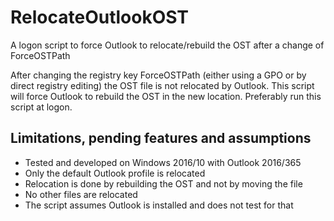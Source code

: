 # RelocateOutlookOST

A logon script to force Outlook to relocate/rebuild the OST after a change of ForceOSTPath

After changing the registry key ForceOSTPath (either using a GPO or by direct  registry editing) the OST file is not relocated by Outlook. This script will force Outlook to rebuild the OST in the new location. Preferably run this script at logon.

## Limitations, pending features and assumptions

- Tested and developed on Windows 2016/10 with Outlook 2016/365
- Only the default Outlook profile is relocated
- Relocation is done by rebuilding the OST and not by moving the file
- No other files are relocated
- The script assumes Outlook is installed and does not test for that